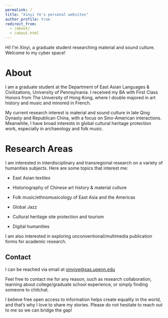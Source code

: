 ```yaml
---
permalink: /
title: "Xinyi Ye's personal websites"
author_profile: true
redirect_from: 
  - /about/
  - /about.html
---
```


Hi! I'm Xinyi, a graduate student researching material and sound culture. Welcome to my cyber space!

About
======
I am a graduate student at the Department of East Asian Languages & Civilizations, University of Pennsylvania. I received my BA with First Class Honors from The University of Hong Kong, where I double majored in art history and music and minored in French. 

My current research interest is material and sound culture in late Qing Dynasty and Republican China, with a focus on Sino-American interactions. Meanwhile, I have broad interests in global cultural heritage protection work, especially in archaeology and folk music.


Research Areas
======
I am interested in interdisciplinary and transregional research on a variety of humanities subjects. Here are some topics that interest me:

- East Asian textiles

- Historiography of Chinese art history & material culture

- Folk music/ethnomusicology of East Asia and the Americas

- Global Jazz

- Cultural heritage site protection and tourism

- Digital humanities

I am also interested in exploring unconventional/multimedia publication forms for academic research.

Contact
------
I can be reached via email at xinyiye@sas.upenn.edu

Feel free to contact me for any reason, such as research collaboration, learning about college/graduate school experience, or simply finding someone to chitchat. 

I believe free open access to information helps create equality in the world, and that’s why I love to share my stories. Please do not hesitate to reach out to me so we can bridge the gap!

